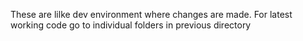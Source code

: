 These are lilke dev environment where changes are made. For latest working code go to individual folders in previous directory
